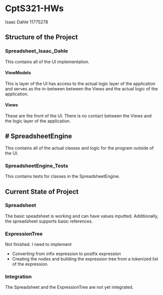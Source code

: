 # CptS321-HWs

Isaac Dahle
11775278

## Structure of the Project

### Spreadsheet_Isaac_Dahle
This contains all of the UI implementation.

#### ViewModels
This is layer of the UI has access to the actual logic layer of the application and serves as the in-between between the Views and the actual logic of the application.

#### Views
These are the front of the UI. There is no contact between the Views and the logic layer of the application.

## # SpreadsheetEngine
This contains all of the actual classes and logic for the program outside of the UI.

### SpreadsheetEngine_Tests
This contains tests for classes in the SpreadsheetEngine.

## Current State of Project
### Spreadsheet
The basic speadsheet is working and can have values inputted. Additionally, the spreadsheet supports basic references.

### ExpressionTree
Not finished. I need to implement
- Converting from infix expression to postfix expression
- Creating the nodes and building the expression tree from a tokenized list of the expression.

### Integration
The Spreadsheet and the ExpressionTree are not yet integrated.